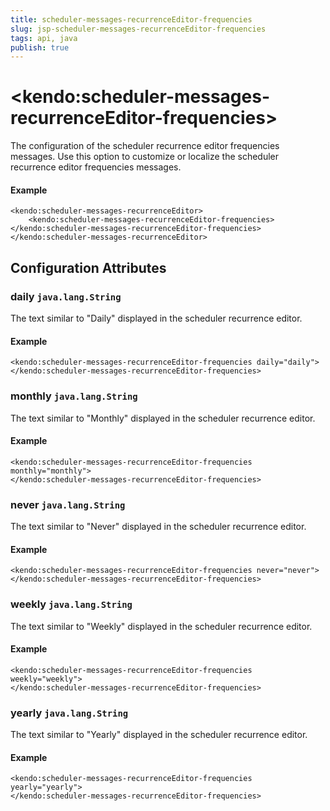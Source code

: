 ```yaml
---
title: scheduler-messages-recurrenceEditor-frequencies
slug: jsp-scheduler-messages-recurrenceEditor-frequencies
tags: api, java
publish: true
---
```


# \<kendo:scheduler-messages-recurrenceEditor-frequencies\>

The configuration of the scheduler recurrence editor frequencies messages. Use this option to customize or localize the scheduler recurrence editor frequencies messages.

#### Example
    <kendo:scheduler-messages-recurrenceEditor>
        <kendo:scheduler-messages-recurrenceEditor-frequencies></kendo:scheduler-messages-recurrenceEditor-frequencies>
    </kendo:scheduler-messages-recurrenceEditor>

## Configuration Attributes

### daily `java.lang.String`

The text similar to "Daily" displayed in the scheduler recurrence editor.

#### Example
    <kendo:scheduler-messages-recurrenceEditor-frequencies daily="daily">
    </kendo:scheduler-messages-recurrenceEditor-frequencies>

### monthly `java.lang.String`

The text similar to "Monthly" displayed in the scheduler recurrence editor.

#### Example
    <kendo:scheduler-messages-recurrenceEditor-frequencies monthly="monthly">
    </kendo:scheduler-messages-recurrenceEditor-frequencies>

### never `java.lang.String`

The text similar to "Never" displayed in the scheduler recurrence editor.

#### Example
    <kendo:scheduler-messages-recurrenceEditor-frequencies never="never">
    </kendo:scheduler-messages-recurrenceEditor-frequencies>

### weekly `java.lang.String`

The text similar to "Weekly" displayed in the scheduler recurrence editor.

#### Example
    <kendo:scheduler-messages-recurrenceEditor-frequencies weekly="weekly">
    </kendo:scheduler-messages-recurrenceEditor-frequencies>

### yearly `java.lang.String`

The text similar to "Yearly" displayed in the scheduler recurrence editor.

#### Example
    <kendo:scheduler-messages-recurrenceEditor-frequencies yearly="yearly">
    </kendo:scheduler-messages-recurrenceEditor-frequencies>


